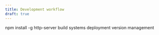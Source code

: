 ```yaml
---
title: Development workflow
draft: true
---
```


npm install -g http-server
build systems
deployment
version management
